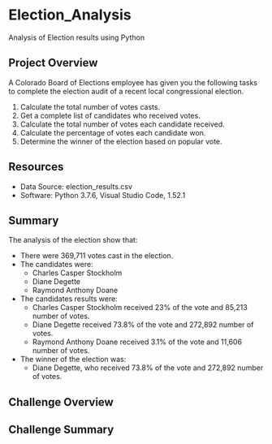 # Election_Analysis
Analysis of Election results using Python
## Project Overview
A Colorado Board of Elections employee has given you the following tasks to complete the election audit of a recent local 
congressional election.

1. Calculate the total number of votes casts.
2. Get a complete list of candidates who received votes.
3. Calculate the total number of votes each candidate received.
4. Calculate the percentage of votes each candidate won.
5. Determine the winner of the election based on popular vote.

## Resources
- Data Source: election_results.csv
- Software: Python 3.7.6, Visual Studio Code, 1.52.1

## Summary 
The analysis of the election show that:
- There were  369,711 votes cast in the election.
- The candidates were:
    - Charles Casper Stockholm
    - Diane Degette
    - Raymond Anthony Doane
- The candidates results were:
    - Charles Casper Stockholm received 23% of the vote and 85,213 number of votes.
    - Diane Degette received 73.8% of the vote and 272,892 number of votes.
    - Raymond Anthony Doane received 3.1% of the vote and 11,606 number of votes.
- The winner of the election was:
    - Diane Degette, who received 73.8% of the vote and 272,892 number of votes.

## Challenge Overview

## Challenge Summary
